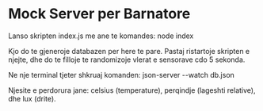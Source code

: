 # Mock Server per Barnatore

Lanso skripten index.js me ane te komandes: node index

Kjo do te gjeneroje databazen per here te pare. Pastaj ristartoje skripten e njejte, dhe do te filloje te randomizoje vlerat e sensorave cdo 5 sekonda.

Ne nje terminal tjeter shkruaj komanden: json-server --watch db.json

Njesite e perdorura jane: celsius (temperature), perqindje (lageshti relative), dhe lux (drite).
